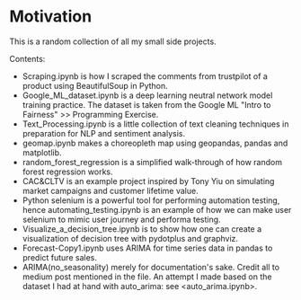 # Motivation
This is a random collection of all my small side projects. 

Contents:

- Scraping.ipynb is how I scraped the comments from trustpilot of a product using BeautifulSoup in Python.
- Google_ML_dataset.ipynb is a deep learning neutral network model training practice. The dataset is taken from the Google ML "Intro to Fairness" >> Programming Exercise.
- Text_Processing.ipynb is a little collection of text cleaning techniques in preparation for NLP and sentiment analysis.
- geomap.ipynb makes a choreopleth map using geopandas, pandas and matplotlib.
- random_forest_regression is a simplified walk-through of how random forest regression works.
- CAC&CLTV is an example project inspired by Tony Yiu on simulating market campaigns and customer lifetime value.
- Python selenium is a powerful tool for performing automation testing, hence automating_testing.ipynb is an example of how we can make user selenium to mimic user journey and performa testing.
- Visualize_a_decision_tree.ipynb is to show how one can create a visualization of decision tree with pydotplus and graphviz.
- Forecast-Copy1.ipynb uses ARIMA for time series data in pandas to predict future sales. 
- ARIMA(no_seasonality) merely for documentation's sake. Credit all to medium post mentioned in the file. An attempt I made based on the dataset I had at hand with auto_arima: see <auto_arima.ipynb>.
